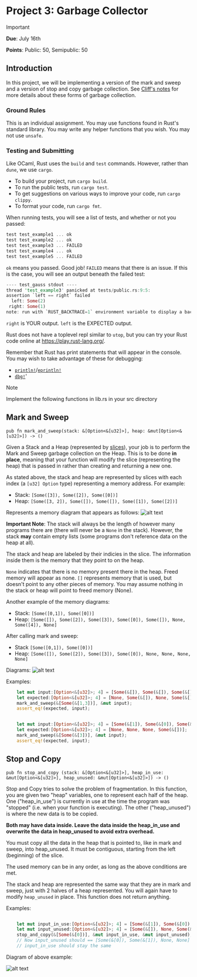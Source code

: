 # Project 3: Garbage Collector

>[!IMPORTANT]
> **Due**: July 16th
> 
> **Points**: Public: 50, Semipublic: 50

## Introduction
In this project, we will be implementing a version of the mark and sweep and a version of stop and copy garbage collection. See [Cliff's notes](https://bakalian.cs.umd.edu/assets/notes/gc.pdf) for more details about these forms of garbage collection.

### Ground Rules

This is an individual assignment. You may use functions found in Rust's standard
library. You may write any helper functions that you wish. 
You may not use `unsafe`.

### Testing and Submitting

Like OCaml, Rust uses the `build` and `test` commands. However, rather than
`dune`, we use `cargo`.



 - To build your project, run `cargo build`.
 - To run the public tests, run `cargo test`.
 - To get suggestions on various ways to improve your code, run `cargo clippy`.
 - To format your code, run `cargo fmt`.

When running tests, you will see a list of tests, and whether or not you passed: 
```rust 
test test_example1 ... ok
test test_example2 ... ok
test test_example3 ... FAILED
test test_example4 ... ok
test test_example5 ... FAILED
```

`ok` means you passed. Good job! `FAILED` means that there is an issue. If this
is the case, you will see an output beneath the failed test: 

```rust
---- test_gauss stdout ----
thread 'test_example3' panicked at tests/public.rs:9:5:
assertion `left == right` failed
  left: Some(2)
 right: Some(1)
note: run with `RUST_BACKTRACE=1` environment variable to display a backtrace
```

`right` is YOUR output. `left` is the EXPECTED output.

<!-- For this project, the public tests are included as unit tests in the bottom of your lib.rs file.

Rust also supports documentation tests. We have included one example above `gauss()`. These are tests within the comments above functions.
The Rust Book is a great resource if you would like more information about [how document/unit tests work](https://doc.rust-lang.org/stable/cargo/commands/cargo-test.html).

You may add additional unit and documentation tests as you wish, the autograder uses a copy of the original publics. 
You can use the doctest example in `gauss()` or the example `student_test1()` function to see the syntax. -->

<!-- > [!IMPORTANT]
> `cargo test` automatically runs **all** documentation *and* unit tests -->


Rust does not have a toplevel repl similar to `utop`, but you can try your Rust code online at <https://play.rust-lang.org/>.


Remember that Rust has print statements that will appear in the console.
You may wish to take advantage of these for debugging:

- [`println!`](https://doc.rust-lang.org/std/macro.println.html)/[`eprintln!`](https://doc.rust-lang.org/std/macro.eprintln.html)
- [`dbg!`](https://doc.rust-lang.org/std/macro.dbg.html)'

<!-- If you liked using `gdb` or `lldb` with C code in CMSC216, those also work with Rust.
Follow [this guide](https://blog.logrocket.com/debugging-rust-apps-with-gdb/#rustgdbexample). -->

>[!NOTE]
> Implement the following functions in lib.rs in your src directory

## Mark and Sweep

`pub fn mark_and_sweep(stack: &[Option<&[u32]>], heap: &mut[Option<&[u32]>]) -> ()`

Given a Stack and a Heap (represented by [slices](https://doc.rust-lang.org/book/ch04-03-slices.html)), your job is to perform the Mark and Sweep garbage collection on the Heap. This is to be done **in place**, meaning that your function will modify the slice (representing the heap) that is passed in rather than creating and returning a new one.

As stated above, the stack and heap are represented by slices with each index (a `[u32] Option` type) representing a memory address. For example:

- Stack: `[Some([3]), Some([2]), Some([0])]`
- Heap: `[Some([3, 2]), Some([]), Some([]), Some([1]), Some([2])]`

Represents a memory diagram that appears as follows: ![alt text](images/mem3.png)

**Important Note**: The stack will always be the length of however many programs there are (there will never be a `None` in the stack). However, the stack **may** contain empty lists (some programs don't reference data on the heap at all).

The stack and heap are labeled by their indicies in the slice. The information inside them is the memory that they point to on the heap. 

`None` indicates that there is no memory present there in the heap. Freed memory will appear as none. `[]` represents memory that is used, but doesn't point to any other pieces of memory. You may assume nothing in the stack or heap will point to freed memory (None).

Another example of the memory diagrams: 
- Stack: `[Some([0,1]), Some([0])]`
- Heap: `[Some([]), Some([2]), Some([3]), Some([0]), Some([]), None, Some([4]), None]`

After calling mark and sweep: 
- Stack `[Some([0,1]), Some([0])]`
- Heap: `[Some([]), Some([2]), Some([3]), Some([0]), None, None, None, None]`

Diagrams: ![alt text](images/mem2.png)


Examples:
```rust
    let mut input:[Option<&[u32]>; 4] = [Some(&[]), Some(&[]), Some(&[]), Some(&[])];
    let expected:[Option<&[u32]>; 4] = [None, Some(&[]), None, Some(&[])];
    mark_and_sweep(&[Some(&[1,3])], &mut input);
    assert_eq!(expected, input); 


    let mut input:[Option<&[u32]>; 4] = [Some(&[1]), Some(&[0]), Some(&[]), Some(&[])];
    let expected:[Option<&[u32]>; 4] = [None, None, None, Some(&[])];
    mark_and_sweep(&[Some(&[3])], &mut input);
    assert_eq!(expected, input); 
```

## Stop and Copy

`pub fn stop_and_copy (stack: &[Option<&[u32]>], heap_in_use: &mut[Option<&[u32]>], heap_unused: &mut[Option<&[u32]>]) -> ()`

Stop and Copy tries to solve the problem of fragmentation. In this function, you are given two "heap" variables, one to represent each half of the heap. One ("heap_in_use") is currently in use at the time the program was "stopped" (i.e. when your function is executing). The other ("heap_unused") is where the new data is to be copied. 

**Both may have data inside. Leave the data inside the heap_in_use and overwrite the data in heap_unused to avoid extra overhead.**

You must copy all the data in the heap that is pointed to, like in mark and sweep, into heap_unused. It must be contiguous, starting from the left (beginning) of the slice. 

The used memory can be in any order, as long as the above conditions are met.

The stack and heap are represented the same way that they are in mark and sweep, just with 2 halves of a heap represented. You will again have to modify `heap_unused` in place. This function does not return anything.


Examples:
```rust

    let mut input_in_use:[Option<&[u32]>; 4] = [Some(&[1]), Some(&[0]), None, Some(&[])];
    let mut input_unused:[Option<&[u32]>; 4] = [Some(&[]), None, Some(&[0]), None];
    stop_and_copy(&[Some(&[0])], &mut input_in_use, &mut input_unused);
    // Now input_unused should == [Some(&[0]), Some(&[1]), None, None]
    // input_in_use should stay the same
```

Diagram of above example: 

![alt text](images/mem1.png)